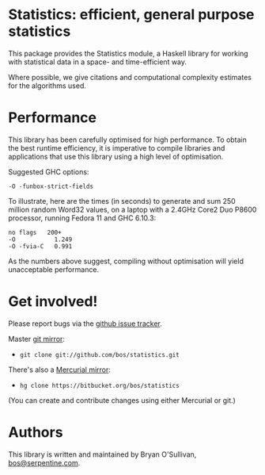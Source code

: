 # Statistics: efficient, general purpose statistics

This package provides the Statistics module, a Haskell library for
working with statistical data in a space- and time-efficient way.

Where possible, we give citations and computational complexity
estimates for the algorithms used.


# Performance

This library has been carefully optimised for high performance.  To
obtain the best runtime efficiency, it is imperative to compile
libraries and applications that use this library using a high level of
optimisation.

Suggested GHC options:

    -O -funbox-strict-fields

To illustrate, here are the times (in seconds) to generate and sum 250
million random Word32 values, on a laptop with a 2.4GHz Core2 Duo
P8600 processor, running Fedora 11 and GHC 6.10.3:

    no flags   200+
    -O           1.249
    -O -fvia-C   0.991

As the numbers above suggest, compiling without optimisation will
yield unacceptable performance.


# Get involved!

Please report bugs via the
[github issue tracker](https://github.com/bos/statistics/issues).

Master [git mirror](https://github.com/bos/statistics):

* `git clone git://github.com/bos/statistics.git`

There's also a [Mercurial mirror](https://bitbucket.org/bos/statistics):

* `hg clone https://bitbucket.org/bos/statistics`

(You can create and contribute changes using either Mercurial or git.)


# Authors

This library is written and maintained by Bryan O'Sullivan,
<bos@serpentine.com>.
